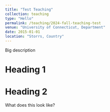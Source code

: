 ```yaml
---
title: "Test Teaching"
collection: teaching
type: "Hello"
permalink: /teaching/2024-fall-teaching-test
venue: "University of Connecticut, Department"
date: 2015-01-01
location: "Storrs, Country"
---
```


Big description

Heading 1
======

Heading 2
======
What does this look like?
